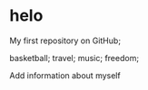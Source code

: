 # helo

My first repository on GitHub;

basketball; travel; music; freedom;

Add information about myself

